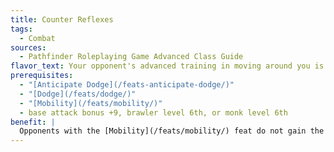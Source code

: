 ```yaml
---
title: Counter Reflexes
tags:
  - Combat
sources:
  - Pathfinder Roleplaying Game Advanced Class Guide
flavor_text: Your opponent's advanced training in moving around you is surpassed only by your readiness for it.
prerequisites:
  - "[Anticipate Dodge](/feats-anticipate-dodge/)"
  - "[Dodge](/feats/dodge/)"
  - "[Mobility](/feats/mobility/)"
  - base attack bonus +9, brawler level 6th, or monk level 6th
benefit: |
  Opponents with the [Mobility](/feats/mobility/) feat do not gain the dodge bonus granted by that feat when they provoke attacks of opportunity by moving out of or within your threatened area.
---
```


